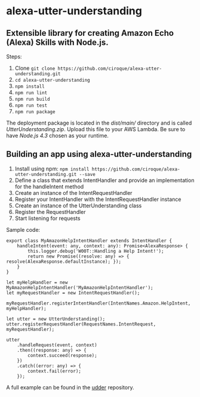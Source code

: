 # alexa-utter-understanding

## Extensible library for creating Amazon Echo (Alexa) Skills with Node.js.

Steps:

1. Clone `git clone https://github.com/ciroque/alexa-utter-understanding.git`
1. `cd alexa-utter-understanding` 
1. `npm install`
1. `npm run lint`
1. `npm run build`
1. `npm run test`
1. `npm run package`
 
The deployment package is located in the *dist/main/* directory and is called *UtterUnderstanding.zip*. Upload this file to your AWS Lambda. Be sure to have *Node.js 4.3* chosen as your runtime.  

## Building an app using alexa-utter-understanding

1. Install using npm:  `npm install https://github.com/ciroque/alexa-utter-understanding.git --save`
2. Define a class that extends IntentHandler and provide an implementation for the handleIntent method
3. Create an instance of the IntentRequestHandler
4. Register your IntentHandler with the IntentRequestHandler instance
5. Create an instance of the UtterUnderstanding class 
6. Register the RequestHandler
7. Start listening for requests 

Sample code:

```
export class MyAmazonHelpIntentHandler extends IntentHandler {
    handleIntent(event: any, context: any): Promise<AlexaResponse> {
        this.logger.debug('W00T::Handling a Help Intent!');
        return new Promise((resolve: any) => { resolve(AlexaResponse.defaultInstance); });
    }
}

let myHelpHandler = new MyAmazonHelpIntentHandler('MyAmazonHelpIntentHandler');
let myRequestHandler = new IntentRequestHandler();

myRequestHandler.registerIntentHandler(IntentNames.Amazon.HelpIntent, myHelpHandler);

let utter = new UtterUnderstanding();
utter.registerRequestHandler(RequestNames.IntentRequest, myRequestHandler);

utter
    .handleRequest(event, context)
    .then((response: any) => {
        context.succeed(response);
    })
    .catch((error: any) => {
        context.fail(error);
    });
```

A full example can be found in the [udder](https://github.com/ciroque/udder) repository.
